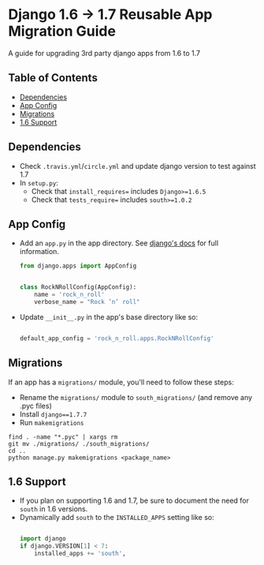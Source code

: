 # Django 1.6 -> 1.7 Reusable App Migration Guide
A guide for upgrading 3rd party django apps from 1.6 to 1.7

## Table of Contents
- [Dependencies](#dependencies)
- [App Config](#app-config)
- [Migrations](#migrations)
- [1.6 Support](#1.6-support)

## Dependencies
- Check `.travis.yml`/`circle.yml` and update django version to test against 1.7
- In `setup.py`:
  - Check that `install_requires=` includes `Django>=1.6.5`
  - Check that `tests_require=` includes `south>=1.0.2`

## App Config
- Add an `app.py` in the app directory. See [django's docs](https://docs.djangoproject.com/en/1.7/ref/applications/#for-application-authors) for full information.
  ```python
  from django.apps import AppConfig


  class RockNRollConfig(AppConfig):
      name = 'rock_n_roll'
      verbose_name = "Rock ’n’ roll"
  
  ```
- Update `__init__.py` in the app's base directory like so:
  ```python
  
  default_app_config = 'rock_n_roll.apps.RockNRollConfig'
  ```

## Migrations
If an app has a `migrations/` module, you'll need to follow these steps:
- Rename the `migrations/` module to `south_migrations/` (and remove any .pyc files)
- Install `django==1.7.7`
- Run `makemigrations` 
```
find . -name "*.pyc" | xargs rm
git mv ./migrations/ ./south_migrations/
cd ..
python manage.py makemigrations <package_name>
```

## 1.6 Support
- If you plan on supporting 1.6 and 1.7, be sure to document the need for `south` in 1.6 versions.
- Dynamically add `south` to the `INSTALLED_APPS` setting like so:
  ```python
  
  import django
  if django.VERSION[1] < 7:
      installed_apps += 'south',
  ```
            
